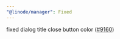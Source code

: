 ```yaml
---
"@linode/manager": Fixed
---
```


fixed dialog title close button color ([#9160](https://github.com/linode/manager/pull/9160))

